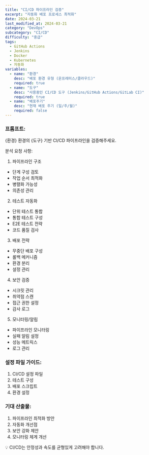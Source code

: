 ```yaml
---
title: "CI/CD 파이프라인 검증"
excerpt: "자동화 배포 프로세스 최적화"
date: 2024-03-21
last_modified_at: 2024-03-21
category: "DevOps"
subcategory: "CI/CD"
difficulty: "중급"
tags: 
  - GitHub Actions
  - Jenkins
  - Docker
  - Kubernetes
  - 자동화
variables:
  - name: "환경"
    desc: "배포 환경 유형 (온프레미스/클라우드)"
    required: true
  - name: "도구"
    desc: "사용중인 CI/CD 도구 (Jenkins/GitHub Actions/GitLab CI)"
    required: true
  - name: "배포주기"
    desc: "현재 배포 주기 (일/주/월)"
    required: false
---
```


### 프롬프트:
{환경} 환경의 {도구} 기반 CI/CD 파이프라인을 검증해주세요.

분석 요청 사항:

1. 파이프라인 구조
- 단계 구성 검토
- 작업 순서 최적화
- 병렬화 가능성
- 의존성 관리

2. 테스트 자동화
- 단위 테스트 통합
- 통합 테스트 구성
- E2E 테스트 전략
- 코드 품질 검사

3. 배포 전략
- 무중단 배포 구성
- 롤백 메커니즘
- 환경 분리
- 설정 관리

4. 보안 검증
- 시크릿 관리
- 취약점 스캔
- 접근 권한 설정
- 감사 로그

5. 모니터링/알림
- 파이프라인 모니터링
- 실패 알림 설정
- 성능 메트릭스
- 로그 관리

### 설정 파일 가이드:
1. CI/CD 설정 파일
2. 테스트 구성
3. 배포 스크립트
4. 환경 설정

### 기대 산출물:
1. 파이프라인 최적화 방안
2. 자동화 개선점
3. 보안 강화 제안
4. 모니터링 체계 개선

💡 CI/CD는 안정성과 속도를 균형있게 고려해야 합니다. 